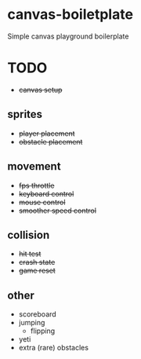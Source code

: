 # canvas-boiletplate
Simple canvas playground boilerplate

# TODO
* ~~canvas setup~~

## sprites
* ~~player placement~~
* ~~obstacle placement~~

## movement
* ~~fps throttle~~
* ~~keyboard control~~
* ~~mouse control~~
* ~~smoother speed control~~

## collision
* ~~hit test~~
* ~~crash state~~
* ~~game reset~~

## other
* scoreboard
* jumping
  * flipping
* yeti
* extra (rare) obstacles
